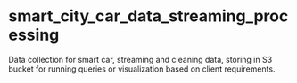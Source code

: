 # smart_city_car_data_streaming_processing
Data collection for smart car, streaming and cleaning data, storing in S3 bucket for running queries or visualization based on client requirements.  
